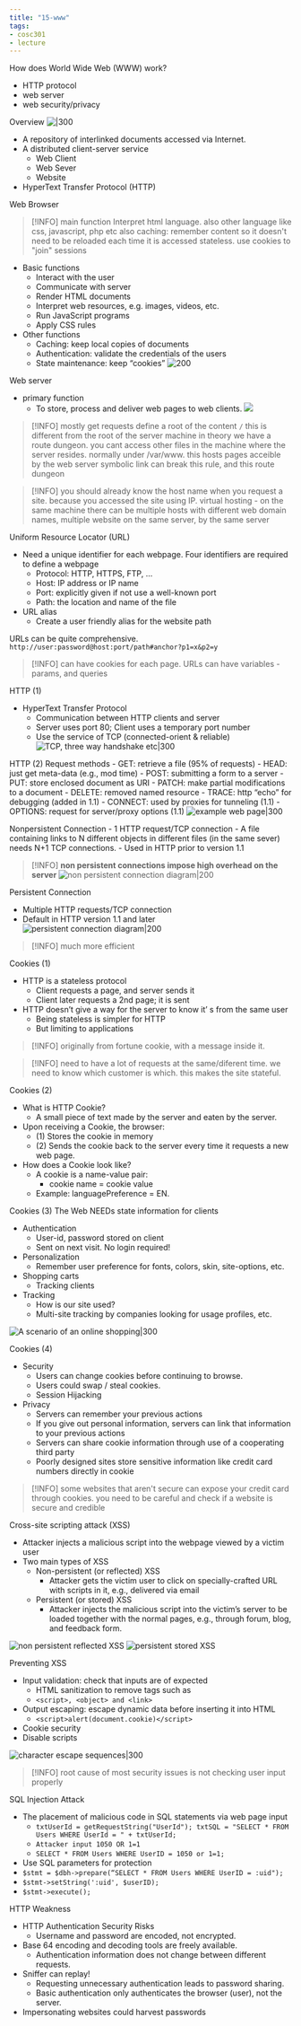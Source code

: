 ```yaml
---
title: "15-www"
tags: 
- cosc301
- lecture
---
```


How does World Wide Web (WWW) work? 
- HTTP protocol 
- web server 
- web security/privacy

Overview
![|300](https://i.imgur.com/gE8flTz.png)
- A repository of interlinked documents accessed via Internet. 
- A distributed client-server service 
	- Web Client 
	- Web Sever 
	- Website 
- HyperText Transfer Protocol (HTTP)

Web Browser 
> [!INFO] main function
>  Interpret html language. also other language like css, javascript, php etc
> also caching: remember content so it doesn't need to be reloaded each time it is accessed
> stateless. use cookies to "join" sessions
- Basic functions 
	- Interact with the user 
	- Communicate with server 
	- Render HTML documents 
	- Interpret web resources, e.g. images, videos, etc. 
	- Run JavaScript programs 
	- Apply CSS rules 
- Other functions 
	- Caching: keep local copies of documents 
	- Authentication: validate the credentials of the users 
	- State maintenance: keep “cookies”
![200](https://i.imgur.com/D2o35NR.png)


Web server
- primary function
	- To store, process and deliver web pages to web clients.
![](https://i.imgur.com/fDluDnf.png)

> [!INFO] mostly get requests
> define a root of the content `/` this is different from the root of the server machine
> in theory we have a route dungeon. you cant access other files in the machine where the server resides. 
> normally under /var/www. this hosts pages acceible by the web server
> symbolic link can break this rule, and this route dungeon

> [!INFO] you should already know the host name when you request a site. because you accessed the site using IP. 
> virtual hosting - on the same machine there can be multiple hosts with different web domain names, multiple website on the same server, by the same server

Uniform Resource Locator (URL) 
- Need a unique identifier for each webpage. Four identifiers are required to define a webpage 
	- Protocol: HTTP, HTTPS, FTP, … 
	- Host: IP address or IP name 
	- Port: explicitly given if not use a well-known port 
	- Path: the location and name of the file
- URL alias 
	- Create a user friendly alias for the website path

URLs can be quite comprehensive. `http://user:password@host:port/path#anchor?p1=x&p2=y`

> [!INFO] can have cookies for each page. 
> URLs can have variables - params, and queries

HTTP (1) 
- HyperText Transfer Protocol 
	- Communication between HTTP clients and server 
	- Server uses port 80; Client uses a temporary port number 
	- Use the service of TCP (connected-orient & reliable)
![TCP, three way handshake etc|300](https://i.imgur.com/icLECn1.png)

HTTP (2) Request methods 
	- GET: retrieve a file (95% of requests) 
	- HEAD: just get meta-data (e.g., mod time) 
	- POST: submitting a form to a server 
	- PUT: store enclosed document as URI 
	- PATCH: make partial modifications to a document 
	- DELETE: removed named resource 
	- TRACE: http “echo” for debugging (added in 1.1) 
	- CONNECT: used by proxies for tunneling (1.1) 
	- OPTIONS: request for server/proxy options (1.1)
![example web page|300](https://i.imgur.com/aYpLgTe.png)

Nonpersistent Connection 
	- 1 HTTP request/TCP connection 
	- A file containing links to N different objects in different files (in the same sever) needs N+1 TCP connections. 
	- Used in HTTP prior to version 1.1
	
> [!INFO] **non persistent connections impose high overhead on the server**
![non persistent connection diagram|200](https://i.imgur.com/FzX80uC.png)

Persistent Connection 
- Multiple HTTP requests/TCP connection 
- Default in HTTP version 1.1 and later
![persistent connection diagram|200](https://i.imgur.com/u3RqHQ0.png)
> [!INFO] much more efficient

Cookies (1) 
- HTTP is a stateless protocol 
	- Client requests a page, and server sends it 
	- Client later requests a 2nd page; it is sent 
- HTTP doesn’t give a way for the server to know it’ s from the same user 
	- Being stateless is simpler for HTTP 
	- But limiting to applications
> [!INFO] originally from fortune cookie, with a message inside it. 

> [!INFO] need to have a lot of requests at the same/diferent time. we need to know which customer is which. this makes the site stateful. 

Cookies (2) 
- What is HTTP Cookie? 
	- A small piece of text made by the server and eaten by the server. 
- Upon receiving a Cookie, the browser: 
	- (1) Stores the cookie in memory
	- (2) Sends the cookie back to the server every time it requests a new web page. 
- How does a Cookie look like? 
	- A cookie is a name-value pair: 
		- cookie name = cookie value 
	- Example: languagePreference = EN.

Cookies (3) The Web NEEDs state information for clients 
- Authentication 
	- User-id, password stored on client 
	- Sent on next visit. No login required! 
- Personalization 
	- Remember user preference for fonts, colors, skin, site-options, etc. 
- Shopping carts 
	- Tracking clients 
- Tracking 
	- How is our site used? 
	- Multi-site tracking by companies looking for usage profiles, etc.

![A scenario of an online shopping|300](https://i.imgur.com/CMyemmh.png)

Cookies (4) 
- Security 
	- Users can change cookies before continuing to browse. 
	- Users could swap / steal cookies. 
	- Session Hijacking 
- Privacy 
	- Servers can remember your previous actions 
	- If you give out personal information, servers can link that information to your previous actions 
	- Servers can share cookie information through use of a cooperating third party 
	- Poorly designed sites store sensitive information like credit card numbers directly in cookie

> [!INFO] some websites that aren't secure can expose your credit card through cookies. you need to be careful and check if a website is secure and credible

Cross-site scripting attack (XSS) 
- Attacker injects a malicious script into the webpage viewed by a victim user 
- Two main types of XSS 
	- Non-persistent (or reflected) XSS 
		- Attacker gets the victim user to click on specially-crafted URL with scripts in it, e.g., delivered via email 
	- Persistent (or stored) XSS 
		- Attacker injects the malicious script into the victim’s server to be loaded together with the normal pages, e.g., through forum, blog, and feedback form.

![non persistent reflected XSS](https://i.imgur.com/FNUcVXn.png)
![persistent stored XSS](https://i.imgur.com/fWg2XOT.png)

Preventing XSS
- Input validation: check that inputs are of expected 
	- HTML sanitization to remove tags such as
	- `<script>, <object> and <link>`
- Output escaping: escape dynamic data before inserting it into HTML
	- `<script>alert(document.cookie)</script>`
- Cookie security 
- Disable scripts

![character escape sequences|300](https://i.imgur.com/Jlr373B.png)

> [!INFO] root cause of most security issues is not checking user input properly

SQL Injection Attack 
- The placement of malicious code in SQL statements via web page input
	- `txtUserId = getRequestString("UserId"); txtSQL = "SELECT * FROM Users WHERE UserId = " + txtUserId;`
	- `Attacker input 1050 OR 1=1`
	- `SELECT * FROM Users WHERE UserID = 1050 or 1=1;`
- Use SQL parameters for protection
- `$stmt = $dbh->prepare(“SELECT * FROM Users WHERE UserID = :uid"); `
- `$stmt->setString(':uid', $userID);`
- `$stmt->execute();`

HTTP Weakness 
- HTTP Authentication Security Risks 
	- Username and password are encoded, not encrypted. 
- Base 64 encoding and decoding tools are freely available. 
	- Authentication information does not change between different requests. 
- Sniffer can replay! 
	- Requesting unnecessary authentication leads to password sharing. 
	- Basic authentication only authenticates the browser (user), not the server. 
- Impersonating websites could harvest passwords

